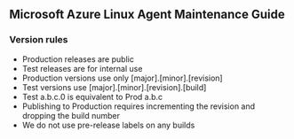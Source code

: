 ## Microsoft Azure Linux Agent Maintenance Guide

### Version rules

  * Production releases are public
  * Test releases are for internal use
  * Production versions use only [major].[minor].[revision]
  * Test versions use [major].[minor].[revision].[build]
  * Test a.b.c.0 is equivalent to Prod a.b.c
  * Publishing to Production requires incrementing the revision and dropping the build number
  * We do not use pre-release labels on any builds
  